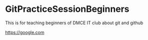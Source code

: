 # GitPracticeSessionBeginners
This is for teaching beginners of DMCE IT club about git and github

https://google.com
